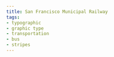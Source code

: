 ```yaml
---
title: San Francisco Municipal Railway
tags:
- typographic
- graphic type
- transportation
- bus
- stripes
---
```


